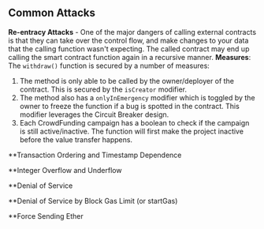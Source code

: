 ## Common Attacks

**Re-entracy Attacks** - One of the major dangers of calling external contracts is that they can take over the control flow, and make changes to your data that the calling function wasn't expecting. The called contract may end up calling the smart contract function again in a recursive manner.
  **Measures**:
The `withdraw()` function is secured by a number of measures:
   1. The method is only able to be called by the owner/deployer of the contract. This is secured by the `isCreator` modifier.
   2. The method also has a `onlyInEmergency` modifier which is toggled by the owner to freeze the function if a bug is spotted in the contract. This modifier leverages the Circuit Breaker design.
   3. Each CrowdFunding campaign has a boolean to check if the campaign is still active/inactive. The function will first make the project inactive before the value transfer happens. 

**Transaction Ordering and Timestamp Dependence

**Integer Overflow and Underflow

**Denial of Service

**Denial of Service by Block Gas Limit (or startGas)

**Force Sending Ether

